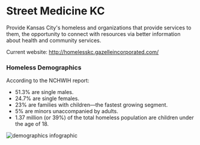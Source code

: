 # Street Medicine KC

Provide Kansas City's homeless and organizations that provide services to them, the opportunity to connect with resources via better information about health and community services. 

Current website: http://homelesskc.gazelleincorporated.com/

### Homeless Demographics

According to the NCHWIH report:
- 51.3% are single males.
- 24.7% are single females.
- 23% are families with children—the fastest growing segment.
- 5% are minors unaccompanied by adults.
- 1.37 million (or 39%) of the total homeless population are children under the age of 18.
 
![demographics infographic](https://cloud.githubusercontent.com/assets/17709785/18036030/69b0e5b0-6d27-11e6-9ba9-92ff567c9d9b.jpg)

